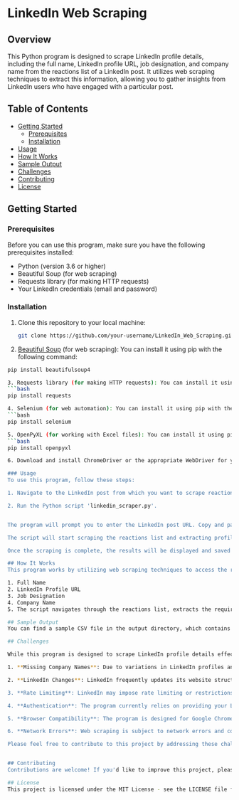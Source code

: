 # LinkedIn Web Scraping

## Overview

This Python program is designed to scrape LinkedIn profile details, including the full name, LinkedIn profile URL, job designation, and company name from the reactions list of a LinkedIn post. It utilizes web scraping techniques to extract this information, allowing you to gather insights from LinkedIn users who have engaged with a particular post.

## Table of Contents

- [Getting Started](#getting-started)
  - [Prerequisites](#prerequisites)
  - [Installation](#installation)
- [Usage](#usage)
- [How It Works](#how-it-works)
- [Sample Output](#sample-output)
- [Challenges](#challenges)
- [Contributing](#contributing)
- [License](#license)

## Getting Started

### Prerequisites

Before you can use this program, make sure you have the following prerequisites installed:

- Python (version 3.6 or higher)
- Beautiful Soup (for web scraping)
- Requests library (for making HTTP requests)
- Your LinkedIn credentials (email and password)

### Installation

1. Clone this repository to your local machine:

   ```bash
   git clone https://github.com/your-username/LinkedIn_Web_Scraping.git

2. [Beautiful Soup](https://www.crummy.com/software/BeautifulSoup/bs4/doc/) (for web scraping): You can install it using pip with the following command:
  ```bash
  pip install beautifulsoup4

3. Requests library (for making HTTP requests): You can install it using pip with the following command:
```bash
  pip install requests

4. Selenium (for web automation): You can install it using pip with the following command:
```bash
  pip install selenium

5. OpenPyXL (for working with Excel files): You can install it using pip with the following command:
```bash
  pip install openpyxl

6. Download and install ChromeDriver or the appropriate WebDriver for your browser. Make sure to add the WebDriver executable to your system's PATH.

### Usage
To use this program, follow these steps:

1. Navigate to the LinkedIn post from which you want to scrape reactions.

2. Run the Python script 'linkedin_scraper.py'.


The program will prompt you to enter the LinkedIn post URL. Copy and paste the URL of the post you want to scrape and press Enter.

The script will start scraping the reactions list and extracting profile details.

Once the scraping is complete, the results will be displayed and saved to an Excel file for further analysis. The time taken to execute the program is also printed in minutes. Approximately, the sample program took 9-10 mins.

## How It Works
This program works by utilizing web scraping techniques to access the reactions list of a LinkedIn post. It then extracts the following details from each user's profile:

1. Full Name
2. LinkedIn Profile URL
3. Job Designation
4. Company Name
5. The script navigates through the reactions list, extracts the required information, and stores it in a structured format.

## Sample Output
You can find a sample CSV file in the output directory, which contains the scraped profile details from a LinkedIn post.

## Challenges

While this program is designed to scrape LinkedIn profile details effectively, there are some challenges and limitations to be aware of:

1. **Missing Company Names**: Due to variations in LinkedIn profiles and formatting, the program may not always extract the company name accurately. It's possible that some profiles won't have a company name, resulting in missing values.

2. **LinkedIn Changes**: LinkedIn frequently updates its website structure and security measures, which can impact the program's ability to scrape data. Ensure that your program is up-to-date and compatible with the current LinkedIn interface.

3. **Rate Limiting**: LinkedIn may impose rate limiting or restrictions on scraping activities. Users should be cautious about exceeding these limits to avoid temporary or permanent account restrictions. There have been pop-ups about security check that requires manual clicks.

4. **Authentication**: The program currently relies on providing your LinkedIn credentials for authentication, which may not be the most secure method. Consider implementing more secure authentication mechanisms for improved privacy.

5. **Browser Compatibility**: The program is designed for Google Chrome. Compatibility with other web browsers may vary, and adjustments may be needed for Firefox, Edge, or Safari users.

6. **Network Errors**: Web scraping is subject to network errors and connectivity issues. The program should include error handling and retries to handle such situations gracefully.

Please feel free to contribute to this project by addressing these challenges or proposing enhancements. Your contributions are valuable in making this program more robust and reliable.


## Contributing
Contributions are welcome! If you'd like to improve this project, please fork the repository and create a pull request. Feel free to open issues for bug reports or feature requests.

## License
This project is licensed under the MIT License - see the LICENSE file for details.
